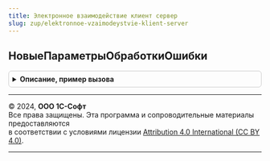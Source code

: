 ```yaml
---
title: Электронное взаимодействие клиент сервер
slug: zup/elektronnoe-vzaimodeystvie-klient-server
---
```



## НовыеПараметрыОбработкиОшибки
<details style="margin: 1em 0; padding: 0.5em; border: 1px solid #ccc; border-radius: 6px;">

<summary style="font-weight: bold; cursor: pointer;">Описание, пример вызова</summary>

```bsl

// Формирует служебную структуру, которая может быть использована для указания параметров обработки ошибок для
// реквизитов дерева данных электронного документа.
//
// Параметры:
//  КлючДанных			 - ЛюбаяСсылка - ключ данных для обработки через сообщение пользователю (см. СообщениеПользователю).
//  ПутьКДанным			 - Строка - путь к данным для обработки через сообщение пользователю (см. СообщениеПользователю).
//  НавигационнаяСсылка	 - Строка - навигационная ссылка, по которой нужно перейти при клике на ошибку.
//  ИмяФормы			 - Строка - имя формы, которую нужно открыть при клике на ошибку.
//  ПараметрыФормы		 - Структура - параметры, передаваемые в форму, открываемую при клике на ошибку.
//  ТекстОшибки			 - Строка - используется для переопределения стандартного текста ошибки.
//
// Возвращаемое значение:
//  см. ОбщегоНазначенияБЭДКлиентСервер.НовыеПараметрыОшибки
//
Функция НовыеПараметрыОбработкиОшибки(КлючДанных = Неопределено, ПутьКДанным = "", НавигационнаяСсылка = "", ИмяФормы = "", Экспорт
```

Пример вызова
```bsl
Результат = ЭлектронноеВзаимодействиеКлиентСервер.НовыеПараметрыОбработкиОшибки(КлючДанных, ПутьКДанным, НавигационнаяСсылка, ИмяФормы, );
```
</details>

---

© 2024, **ООО 1С-Софт**  
Все права защищены. Эта программа и сопроводительные материалы предоставляются  
в соответствии с условиями лицензии [Attribution 4.0 International (CC BY 4.0)](https://creativecommons.org/licenses/by/4.0/legalcode).

---
